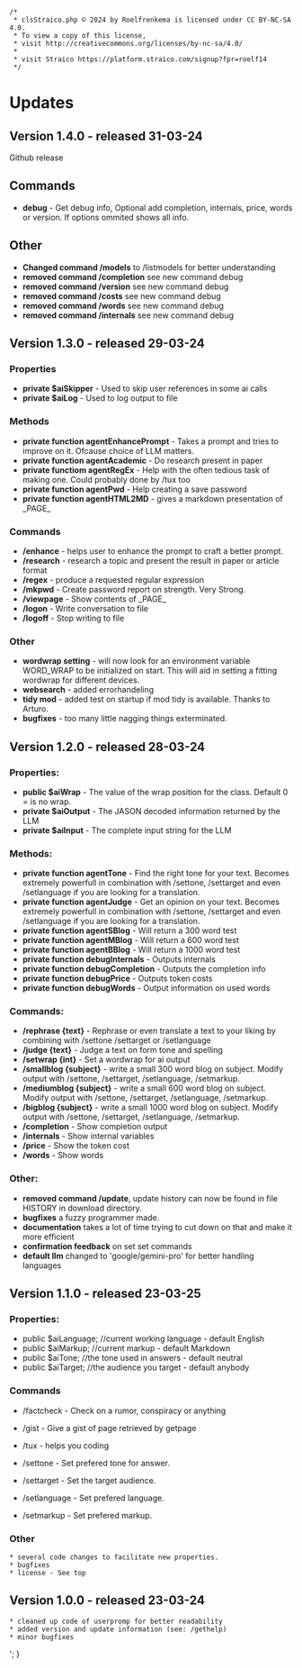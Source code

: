 ```
/*
 * clsStraico.php © 2024 by Roelfrenkema is licensed under CC BY-NC-SA 4.0. 
 * To view a copy of this license, 
 * visit http://creativecommons.org/licenses/by-nc-sa/4.0/
 * 
 * visit Straico https://platform.straico.com/signup?fpr=roelf14
 */
```

# Updates

## Version 1.4.0 - released 31-03-24

Github release
 
## Commands

* **debug** - Get debug info, Optional add completion, internals, price, words or version. If options ommited shows all info. 

 
## Other

* **Changed command /models** to /listmodels for better understanding
* **removed command /completion** see new command debug
* **removed command /version** see new command debug
* **removed command /costs** see new command debug
* **removed command /words** see new command debug
* **removed command /internals** see new command debug

## Version 1.3.0 - released 29-03-24

### Properties

* **private $aiSkipper** - Used to skip user references in some ai calls 
* **private $aiLog** - Used to log output to file

### Methods

* **private function agentEnhancePrompt** - Takes a prompt and tries to improve on it. Ofcause choice of LLM matters.
* **private function agentAcademic** - Do research present in paper
* **private functiom agentRegEx** - Help with the often tedious task of making one. Could probably done by /tux too
* **private function agentPwd** - Help creating a save password
* **private function agentHTML2MD** - gives a markdown presentation of \_PAGE\_


### Commands

* **/enhance** - helps user to enhance the prompt to craft a better prompt.
* **/research** - research a topic and present the result in paper or article format
* **/regex** - produce a requested regular expression
* **/mkpwd** - Create password report on strength. Very Strong.
* **/viewpage** - Show contents of \_PAGE\_
* **/logon** - Write conversation to file
* **/logoff** - Stop writing to file 

### Other

* **wordwrap setting** - will now look for an environment variable WORD_WRAP to be initialized on start. This will aid in setting a fitting wordwrap for different devices.
* **websearch** - added errorhandeling
* **tidy mod** - added test on startup if mod tidy is available. Thanks to Arturo.
* **bugfixes** - too many little nagging things exterminated.

## Version 1.2.0 - released 28-03-24

### Properties:

* **public $aiWrap** - The value of the wrap position for the class. Default 0 = is no wrap.
* **private $aiOutput** - The JASON decoded information returned by the LLM
* **private $aiInput** - The complete input string for the LLM

### Methods:
     
* **private function agentTone** -  Find the right tone for your text. Becomes extremely powerfull in combination with /settone, /settarget and even /setlanguage if you are looking for a translation.
* **private function agentJudge** - Get an opinion on your text. Becomes extremely powerfull in combination with /settone, /settarget and even /setlanguage if you are looking for a translation.
* **private function agentSBlog** - Will return a 300 word test
* **private function agentMBlog** - Will return a 600 word test
* **private function agentBBlog** - Will return a 1000 word test
* **private function debugInternals** - Outputs internals
* **private function debugCompletion** - Outputs the completion info
* **private function debugPrice** - Outputs token costs
* **private function debugWords** - Output information on used words

### Commands:

* **/rephrase {text}** - Rephrase or even translate a text to your liking by combining with /settone /settarget or /setlanguage
* **/judge {text}**    - Judge a text on form tone and spelling
* **/setwrap {int}**   - Set a wordwrap for ai output         
* **/smallblog {subject}** - write a small 300 word blog on subject. Modify output with /settone, /settarget, /setlanguage, /setmarkup.    
* **/mediumblog {subject}** - write a small 600 word blog on subject. Modify output with /settone, /settarget, /setlanguage, /setmarkup.  
* **/bigblog {subject}** - write a small 1000 word blog on subject. Modify output with /settone, /settarget, /setlanguage, /setmarkup.  
* **/completion** - Show completion output
* **/internals** - Show internal variables
* **/price** - Show the token cost
* **/words** - Show words

### Other:

* **removed command /update**, update history can now be found in file HISTORY in download directory.
* **bugfixes** a fuzzy programmer made.
* **documentation** takes a lot of time trying to cut down on that and make it more efficient
* **confirmation feedback** on set set commands
* **default llm** changed to 'google/gemini-pro' for better handling languages

## Version 1.1.0 - released 23-03-25
    
### Properties:

* public $aiLanguage;   //current working language - default English
* public $aiMarkup;     //current markup - default Markdown
* public $aiTone;       //the tone used in answers - default neutral
* public $aiTarget;     //the audience you target - default anybody

   
### Commands
     
* /factcheck <fact>           - Check on a rumor, conspiracy or anything
* /gist                       - Give a gist of page retrieved by getpage
* /tux                        - helps you coding
    
*    /settone <str tone>         - Set prefered tone for answer.
*    /settarget <str audience>   - Set the target audience.
*    /setlanguage <str language> - Set prefered language.  
*    /setmarkup <str markup>     - Set prefered markup.
 
### Other

    * several code changes to facilitate new properties.
    * bugfixes
    * license - See top

## Version 1.0.0 - released 23-03-24

	* cleaned up code of userpromp for better readability
	* added version and update information (see: /gethelp)
	* minor bugfixes
	
';
	}
